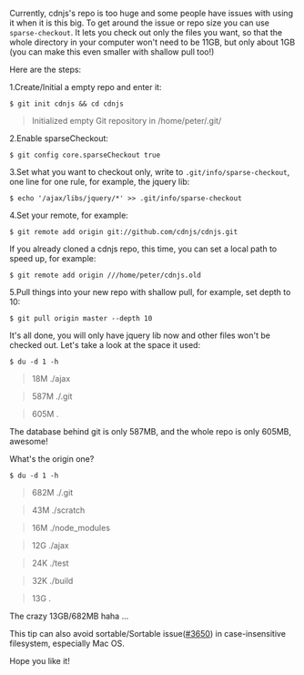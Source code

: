 Currently, cdnjs's repo is too huge and some people have issues with using it when it is this big. To get around the issue or repo size you can use `sparse-checkout`. It lets you check out only the files you want, so that the whole directory in your computer won't need to be 11GB, but only about 1GB (you can make this even smaller with shallow pull too!)

Here are the steps:

1.Create/Initial a empty repo and enter it:

`$ git init cdnjs && cd cdnjs`

> Initialized empty Git repository in /home/peter/.git/

2.Enable sparseCheckout:

`$ git config core.sparseCheckout true`

3.Set what you want to checkout only, write to `.git/info/sparse-checkout`, one line for one rule, for example, the jquery lib:

`$ echo '/ajax/libs/jquery/*' >> .git/info/sparse-checkout`

4.Set your remote, for example:

`$ git remote add origin git://github.com/cdnjs/cdnjs.git`

If you already cloned a cdnjs repo, this time, you can set a local path to speed up, for example:

`$ git remote add origin ///home/peter/cdnjs.old`

5.Pull things into your new repo with shallow pull, for example, set depth to 10:

`$ git pull origin master --depth 10`

It's all done, you will only have jquery lib now and other files won't be checked out. Let's take a look at the space it used:

`$ du -d 1 -h`
> 18M     ./ajax

> 587M    ./.git

> 605M    .


The database behind git is only 587MB, and the whole repo is only 605MB, awesome!

What's the origin one?

`$ du -d 1 -h`

> 682M    ./.git

> 43M     ./scratch

> 16M     ./node_modules

> 12G     ./ajax

> 24K     ./test

> 32K     ./build

> 13G     .

The crazy 13GB/682MB haha ...

This tip can also avoid sortable/Sortable issue([#3650](https://github.com/cdnjs/cdnjs/issues/3650)) in case-insensitive filesystem, especially Mac OS.

Hope you like it!

